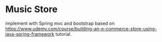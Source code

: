 # Music Store
implement with Spring mvc and bootstrap
based on https://www.udemy.com/course/building-an-e-commerce-store-using-java-spring-framework tutorial.
